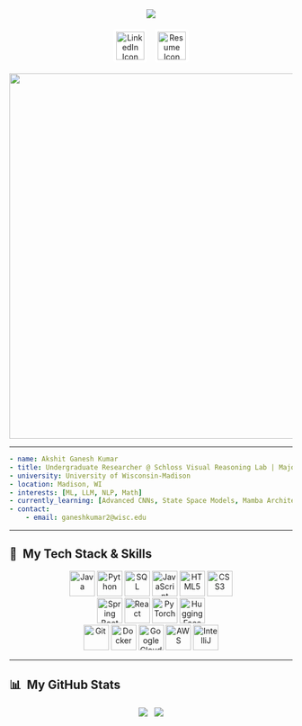 <div align="center">

<!-- Header -->

<img src="https://capsule-render.vercel.app/api?type=soft&color=b03e3e&height=80&text=AKSHIT%20GANESH%20&fontSize=50&align=center" />

<!-- Social Links -->

<p>
<a href="https://www.linkedin.com/in/akshitganesh" style="display: inline-block; background-color: white; padding: 5px; border-radius: 5px; margin: 5px; text-decoration: none;">
<img height="50" src="https://i.imgur.com/1tnpJld.png" alt="LinkedIn Icon"/>
</a>
<a href="https://uwprod-my.sharepoint.com/:b:/g/personal/ganeshkumar2_wisc_edu/EUFNxC5Rj3pAkaGVGuwDu9gBG1hCBf8F1LOt31J7xb3L6g?e=IqVEfz" style="display: inline-block; background-color: white; padding: 5px; border-radius: 5px; margin: 5px; text-decoration: none;">
<img height="50" src="https://i.imgur.com/qbUqM0i.png" alt="Resume Icon"/>
</a>
</p>

<!-- ML Banner GIF -->

<!-- This link now points to the raw version of your uploaded GIF -->

<img src="https://raw.githubusercontent.com/akshitg19/akshitg19/main/assets/tenor.gif" width="650px" />

</div>

---
```yaml
- name: Akshit Ganesh Kumar
- title: Undergraduate Researcher @ Schloss Visual Reasoning Lab | Majors: CS & Math | Minors: Economics
- university: University of Wisconsin-Madison
- location: Madison, WI
- interests: [ML, LLM, NLP, Math]
- currently_learning: [Advanced CNNs, State Space Models, Mamba Architecture]
- contact:
    - email: ganeshkumar2@wisc.edu
```
---

## 🚀 &nbsp;My Tech Stack & Skills

<p align="center">
  <!-- Languages -->
  <img src="https://cdn.jsdelivr.net/gh/devicons/devicon/icons/java/java-original.svg" alt="Java" width="45" height="45"/>
  <img src="https://cdn.jsdelivr.net/gh/devicons/devicon/icons/python/python-original.svg" alt="Python" width="45" height="45"/>
  <img src="https://cdn.jsdelivr.net/gh/devicons/devicon/icons/postgresql/postgresql-original.svg" alt="SQL" width="45" height="45"/>
  <img src="https://cdn.jsdelivr.net/gh/devicons/devicon/icons/javascript/javascript-original.svg" alt="JavaScript" width="45" height="45"/>
  <img src="https://cdn.jsdelivr.net/gh/devicons/devicon/icons/html5/html5-original.svg" alt="HTML5" width="45" height="45"/>
  <img src="https://cdn.jsdelivr.net/gh/devicons/devicon/icons/css3/css3-original.svg" alt="CSS3" width="45" height="45"/>
  <br/>
  <!-- Frameworks -->
  <img src="https://cdn.jsdelivr.net/gh/devicons/devicon/icons/spring/spring-original.svg" alt="Spring Boot" width="45" height="45"/>
  <img src="https://cdn.jsdelivr.net/gh/devicons/devicon/icons/react/react-original.svg" alt="React" width="45" height="45"/>
  <img src="https://cdn.jsdelivr.net/gh/devicons/devicon/icons/pytorch/pytorch-original.svg" alt="PyTorch" width="45" height="45"/>
  <img src="https://api.iconify.design/logos/hugging-face-icon.svg" alt="Hugging Face" width="45" height="45"/>
  <br/>
  <!-- Developer Tools -->
  <img src="https://cdn.jsdelivr.net/gh/devicons/devicon/icons/git/git-original.svg" alt="Git" width="45" height="45"/>
  <img src="https://cdn.jsdelivr.net/gh/devicons/devicon/icons/docker/docker-original.svg" alt="Docker" width="45" height="45"/>
  <img src="https://cdn.jsdelivr.net/gh/devicons/devicon/icons/googlecloud/googlecloud-original.svg" alt="Google Cloud" width="45" height="45"/>
  <img src="https://cdn.jsdelivr.net/gh/devicons/devicon@latest/icons/amazonwebservices/amazonwebservices-original-wordmark.svg" alt="AWS" width="45" height="45"/>
  <img src="https://cdn.jsdelivr.net/gh/devicons/devicon/icons/intellij/intellij-original.svg" alt="IntelliJ" width="45" height="45"/>
</p>

---


## 📊 &nbsp;My GitHub Stats

<p align="center">
  <img align="center" src="https://github-readme-stats.vercel.app/api?username=akshitg19&show_icons=true&theme=dracula&include_all_commits=true&count_private=true"/>&nbsp;&nbsp;
  <img align="center" src="https://github-readme-stats.vercel.app/api/top-langs/?username=akshitg19&layout=compact&langs_count=7&theme=dracula"/>
</p>

